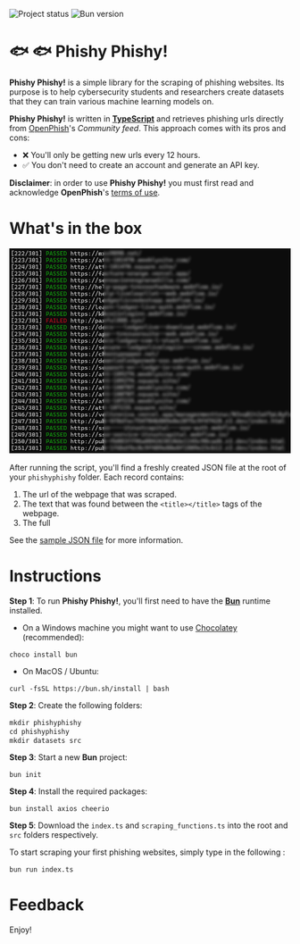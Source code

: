 ![Project status](https://img.shields.io/badge/version-0.1-yellow)
![Bun version](https://img.shields.io/badge/requires-bun_1.0-blue)

# :fish: :fish: **Phishy Phishy!**

**Phishy Phishy!** is a simple library for the scraping of phishing websites. Its purpose is to help cybersecurity students and researchers create datasets that they can train various machine learning models on.

**Phishy Phishy!** is written in [**TypeScript**](https://www.typescriptlang.org/) and retrieves phishing urls directly from [OpenPhish](https://openphish.com/)'s *Community feed*. This approach comes with its pros and cons:

* :x: You'll only be getting new urls every 12 hours.
* :white_check_mark: You don't need to create an account and generate an API key.

**Disclaimer**: in order to use **Phishy Phishy!** you must first read and acknowledge **OpenPhish**'s [terms of use](https://openphish.com/terms.html).

# What's in the box

![alt text](https://github.com/julien-blanchard/phishy-phishy/blob/main/images/phishyphishy.png "Image")

After running the script, you'll find a freshly created JSON file at the root of your `phishyphishy` folder. Each record contains:

1.  The url of the webpage that was scraped.
2.  The text that was found between the `<title></title>` tags of the webpage.
3.  The full 

See the [sample JSON file](https://github.com/julien-blanchard/phishy-phishy/blob/main/datasets/2025-05-25_phishing_urls.json) for more information.

# Instructions

**Step 1**: To run **Phishy Phishy!**, you'll first need to have the [**Bun**](https://bun.sh/) runtime installed.

*  On a Windows machine you might want to use [Chocolatey](https://community.chocolatey.org/packages/bun) (recommended):

```
choco install bun
```

*  On MacOS / Ubuntu:

```
curl -fsSL https://bun.sh/install | bash
```

**Step 2**: Create the following folders:

```
mkdir phishyphishy
cd phishyphishy
mkdir datasets src
```

**Step 3**: Start a new **Bun** project:

```
bun init
```

**Step 4**: Install the required packages:

```
bun install axios cheerio
```

**Step 5**: Download the `index.ts` and `scraping_functions.ts` into the root and `src` folders respectively.

To start scraping your first phishing websites, simply type in the following :

```
bun run index.ts
```

# Feedback

Enjoy!
